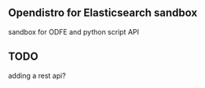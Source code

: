 Opendistro for Elasticsearch sandbox
------------------------------------

sandbox for ODFE and python script API

## TODO
adding a rest api?
